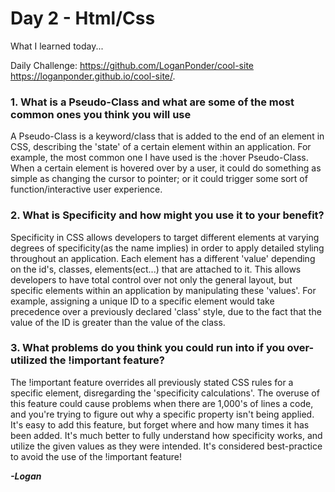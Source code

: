 # Day 2 - Html/Css

What I learned today...

Daily Challenge:
https://github.com/LoganPonder/cool-site
 https://loganponder.github.io/cool-site/.

### 1. What is a Pseudo-Class and what are some of the most common ones you think you will use

A Pseudo-Class is a keyword/class that is added to the end of an element in CSS, describing the 'state' of a certain element within an application. For example, the most common one I have used is the :hover Pseudo-Class. When a certain element is hovered over by a user, it could do something as simple as changing the cursor to pointer; or it could trigger some sort of function/interactive user experience.


### 2. What is Specificity and how might you use it to your benefit?

Specificity in CSS allows developers to target different elements at varying degrees of specificity(as the name implies) in order to apply detailed styling throughout an application. Each element has a different 'value' depending on the id's, classes, elements(ect...) that are attached to it. This allows developers to have total control over not only the general layout, but specific elements within an application by manipulating these 'values'. For example, assigning a unique ID to a specific element would take precedence over a previously declared 'class' style, due to the fact that the value of the ID is greater than the value of the class.
 
### 3. What problems do you think you could run into if you over-utilized the !important feature?

The !important feature overrides all previously stated CSS rules for a specific element, disregarding the 'specificity calculations'. The overuse of this feature could cause problems when there are 1,000's of lines a code, and you're trying to figure out why a specific property isn't being applied. It's easy to add this feature, but forget where and how many times it has been added. It's much better to fully understand how specificity works, and utilize the given values as they were intended. It's considered best-practice to avoid the use of the !important feature!

***-Logan***